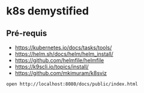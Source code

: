 # k8s demystified

## Pré-requis

* https://kubernetes.io/docs/tasks/tools/
* https://helm.sh/docs/helm/helm_install/
* https://github.com/helmfile/helmfile
* https://k9scli.io/topics/install/
* https://github.com/mkimuram/k8sviz


```bash
open http://localhost:8080/docs/public/index.html
```